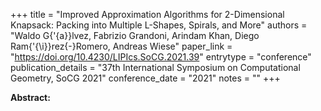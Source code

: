 +++
title = "Improved Approximation Algorithms for 2-Dimensional Knapsack: Packing into Multiple L-Shapes, Spirals, and More"
authors = "Waldo G{\'{a}}lvez, Fabrizio Grandoni, Arindam Khan, Diego Ram{\'{\i}}rez{-}Romero, Andreas Wiese"
paper_link = "https://doi.org/10.4230/LIPIcs.SoCG.2021.39"
entrytype = "conference"
publication_details = "37th International Symposium on Computational Geometry,  SoCG 2021"
conference_date = "2021"
notes = ""
+++

<b>Abstract:</b>
